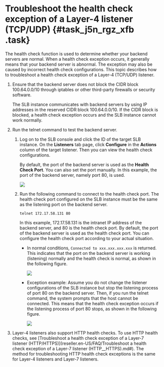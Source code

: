 # Troubleshoot the health check exception of a Layer-4 listener \(TCP/UDP\) {#task_j5n_rgz_xfb .task}

The health check function is used to determine whether your backend servers are normal. When a health check exception occurs, it generally means that your backend server is abnormal. The exception may also be caused by incorrect health check configurations. This topic describes how to troubleshoot a health check exception of a Layer-4 \(TCP/UDP\) listener.

1.  Ensure that the backend server does not block the CIDR block 100.64.0.0/10 through iptables or other third-party firewalls or security software. 

    The SLB instance communicates with backend servers by using IP addresses in the reserved CIDR block 100.64.0.0/10. If the CIDR block is blocked, a health check exception occurs and the SLB instance cannot work normally.

2.  Run the telnet command to test the backend server. 
    1.  Log on to the SLB console and click the ID of the target SLB instance. On the **Listeners** tab page, click **Configure** in the **Actions** column of the target listener. Then you can view the health check configurations. 

        By default, the port of the backend server is used as the **Health Check Port**. You can also set the port manually. In this example, the port of the backend server, namely port 80, is used.

        ![](http://static-aliyun-doc.oss-cn-hangzhou.aliyuncs.com/assets/img/65040/155905290333070_en-US.png)

    2.  Run the following command to connect to the health check port. The health check port configured on the SLB instance must be the same as the listening port on the backend server. 

        `telnet 172.17.58.131 80`

        In this example, 172.17.58.131 is the intranet IP address of the backend server, and 80 is the health check port. By default, the port of the backend server is used as the health check port. You can configure the health check port according to your actual situation.

        -   In normal conditions, `Connected to xxx.xxx.xxx.xxx` is returned. This indicates that the port on the backend server is working \(listening\) normally and the health check is normal, as shown in the following figure.

            ![](http://static-aliyun-doc.oss-cn-hangzhou.aliyuncs.com/assets/img/65040/155905290333071_en-US.png)

        -   Exception example: Assume you do not change the listener configurations of the SLB instance but stop the listening process of port 80 on the backend server. Then, if you run the telnet command, the system prompts that the host cannot be connected. This means that the health check exception occurs if the listening process of port 80 stops, as shown in the following figure.

            ![](http://static-aliyun-doc.oss-cn-hangzhou.aliyuncs.com/assets/img/65040/155905290333072_en-US.png)

3.  Layer-4 listeners also support HTTP health checks. To use HTTP health checks, see [Troubleshoot a health check exception of a Layer-7 listener \(HTTP/HTTPS\)](reseller.en-US/FAQ/Troubleshoot a health check exception of a Layer-7 listener (HTTP__HTTPS).md#). The method for troubleshooting HTTP health check exceptions is the same for Layer-4 listeners and Layer-7 listeners.

